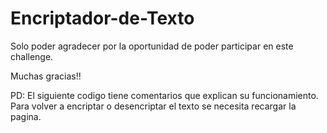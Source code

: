 # Encriptador-de-Texto

Solo poder agradecer por la oportunidad de poder participar en este challenge.

Muchas gracias!!

PD:
El siguiente codigo tiene comentarios que explican su funcionamiento.
Para volver a encriptar o desencriptar el texto se necesita recargar la pagina.
